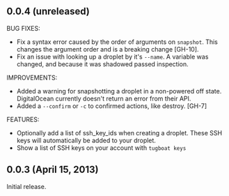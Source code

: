 ## 0.0.4 (unreleased)

BUG FIXES:

  - Fix a syntax error caused by the order of arguments on `snapshot`.
  This changes the argument order and is a breaking change [GH-10].
  - Fix an issue with looking up a droplet by it's `--name`. A variable
  was changed, and because it was shadowed passed inspection.

IMPROVEMENTS:

  - Added a warning for snapshotting a droplet in a non-powered off
  state. DigitalOcean currently doesn't return an error from their API.
  - Added a `--confirm` or `-c` to confirmed actions, like destroy. [GH-7]

FEATURES:

   - Optionally add a list of ssh_key_ids when creating a droplet. These
   SSH keys will automatically be added to your droplet.
   - Show a list of SSH keys on your account with `tugboat keys`

## 0.0.3 (April 15, 2013)

Initial release.

